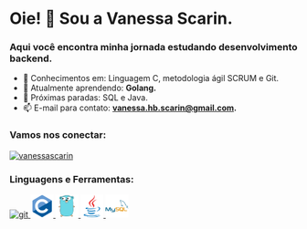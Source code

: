 <h1>Oie! 💫 Sou a Vanessa Scarin.</h1>
<h3>Aqui você encontra minha jornada estudando desenvolvimento backend.</h3>

- 🌳 Conhecimentos em: Linguagem C, metodologia ágil SCRUM e Git.
- 🌱 Atualmente aprendendo: **Golang.**
- 🌰 Próximas paradas: SQL e Java.
- 📫 E-mail para contato: **vanessa.hb.scarin@gmail.com.**

<h3 align="left">Vamos nos conectar:</h3>
<p align="left">
<a href="https://linkedin.com/in/vanessascarin" target="blank"><img align="center" src="https://raw.githubusercontent.com/rahuldkjain/github-profile-readme-generator/master/src/images/icons/Social/linked-in-alt.svg" alt="vanessascarin" height="30" width="40" /></a>
</p>

<h3 align="left">Linguagens e Ferramentas:</h3>
<p align="left"> <a href="https://www.cprogramming.com/" target="_blank" rel="noreferrer"> <img src="https://www.vectorlogo.zone/logos/git-scm/git-scm-icon.svg" alt="git" width="40" height="40"/> <img src="https://raw.githubusercontent.com/devicons/devicon/master/icons/c/c-original.svg" alt="c" width="40" height="40"/> </a></a> <a href="https://golang.org" target="_blank" rel="noreferrer"> <img src="https://raw.githubusercontent.com/devicons/devicon/master/icons/go/go-original.svg" alt="go" width="40" height="40"/> </a> <a href="https://www.java.com" target="_blank" rel="noreferrer"> <img src="https://raw.githubusercontent.com/devicons/devicon/master/icons/java/java-original.svg" alt="java" width="40" height="40"/> </a> <a href="https://www.mysql.com/" target="_blank" rel="noreferrer"> <img src="https://raw.githubusercontent.com/devicons/devicon/master/icons/mysql/mysql-original-wordmark.svg" alt="mysql" width="40" height="40"/> </a> </p>
